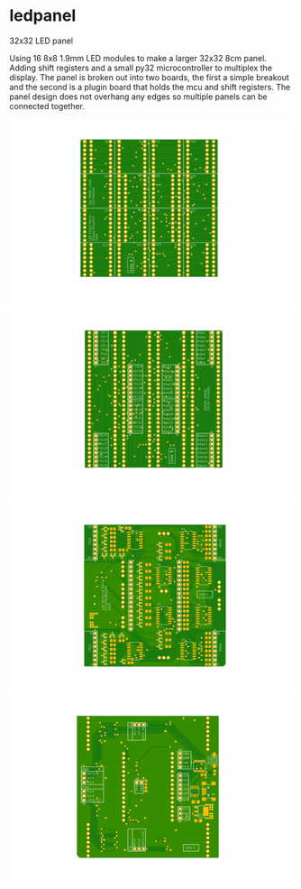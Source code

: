 # ledpanel
32x32 LED panel

Using 16 8x8 1.9mm LED modules to make a larger 32x32 8cm panel.
Adding shift registers and a small py32 microcontroller to multiplex the display.
The panel is broken out into two boards, the first a simple breakout and the
second is a plugin board that holds the mcu and shift registers. The panel
design does not overhang any edges so multiple panels can be connected together.

![Board1 Top](Hardware/common/images/common-Top.png)
![Board1 Bot](Hardware/common/images/common-Bot.png)
![Board2 Top](Hardware/py32f030f18p6/images/py32f030f18p6-led-Top.png)
![Board2 Bot](Hardware/py32f030f18p6/images/py32f030f18p6-led-Bot.png)
